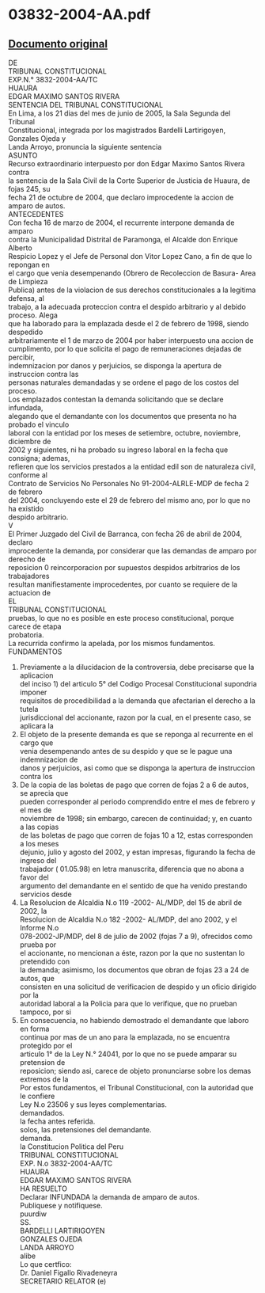 
03832-2004-AA.pdf
=================
  
[Documento original](https://tc.gob.pe/jurisprudencia/2005/03832-2004-AA.pdf)  
---  
DE  
TRIBUNAL CONSTITUCIONAL  
EXP.N.° 3832-2004-AA/TC  
HUAURA  
EDGAR MAXIMO SANTOS RIVERA  
SENTENCIA DEL TRIBUNAL CONSTITUCIONAL  
En Lima, a los 21 dias del mes de junio de 2005, la Sala Segunda del Tribunal  
Constitucional, integrada por los magistrados Bardelli Lartirigoyen, Gonzales Ojeda y  
Landa Arroyo, pronuncia la siguiente sentencia  
ASUNTO  
Recurso extraordinario interpuesto por don Edgar Maximo Santos Rivera contra  
la sentencia de la Sala Civil de la Corte Superior de Justicia de Huaura, de fojas 245, su  
fecha 21 de octubre de 2004, que declaro improcedente la accion de amparo de autos.  
ANTECEDENTES  
Con fecha 16 de marzo de 2004, el recurrente interpone demanda de amparo  
contra la Municipalidad Distrital de Paramonga, el Alcalde don Enrique Alberto  
Respicio Lopez y el Jefe de Personal don Vitor Lopez Cano, a fin de que lo repongan en  
el cargo que venia desempenando (Obrero de Recoleccion de Basura- Area de Limpieza  
Publica) antes de la violacion de sus derechos constitucionales a la legitima defensa, al  
trabajo, a la adecuada proteccion contra el despido arbitrario y al debido proceso. Alega  
que ha laborado para la emplazada desde el 2 de febrero de 1998, siendo despedido  
arbitrariamente el 1 de marzo de 2004 por haber interpuesto una accion de  
cumplimento, por lo que solicita el pago de remuneraciones dejadas de percibir,  
indemnizacion por danos y perjuicios, se disponga la apertura de instruccion contra las  
personas naturales demandadas y se ordene el pago de los costos del proceso.  
Los emplazados contestan la demanda solicitando que se declare infundada,  
alegando que el demandante con los documentos que presenta no ha probado el vinculo  
laboral con la entidad por los meses de setiembre, octubre, noviembre, diciembre de  
2002 y siguientes, ni ha probado su ingreso laboral en la fecha que consigna; ademas,  
refieren que los servicios prestados a la entidad edil son de naturaleza civil, conforme al  
Contrato de Servicios No Personales No 91-2004-ALRLE-MDP de fecha 2 de febrero  
del 2004, concluyendo este el 29 de febrero del mismo ano, por lo que no ha existido  
despido arbitrario.  
V  
El Primer Juzgado del Civil de Barranca, con fecha 26 de abril de 2004, declaro  
improcedente la demanda, por considerar que las demandas de amparo por derecho de  
reposicion 0 reincorporacion por supuestos despidos arbitrarios de los trabajadores  
resultan manifiestamente improcedentes, por cuanto se requiere de la actuacion de  
EL  
TRIBUNAL CONSTITUCIONAL  
pruebas, lo que no es posible en este proceso constitucional, porque carece de etapa  
probatoria.  
La recurrida confirmo la apelada, por los mismos fundamentos.  
FUNDAMENTOS  
1. Previamente a la dilucidacion de la controversia, debe precisarse que la aplicacion  
del inciso 1) del articulo 5° del Codigo Procesal Constitucional supondria imponer  
requisitos de procedibilidad a la demanda que afectarian el derecho a la tutela  
jurisdiccional del accionante, razon por la cual, en el presente caso, se aplicara la  
2. El objeto de la presente demanda es que se reponga al recurrente en el cargo que  
venia desempenando antes de su despido y que se le pague una indemnizacion de  
danos y perjuicios, asi como que se disponga la apertura de instruccion contra los  
3. De la copia de las boletas de pago que corren de fojas 2 a 6 de autos, se aprecia que  
pueden corresponder al periodo comprendido entre el mes de febrero y el mes de  
noviembre de 1998; sin embargo, carecen de continuidad; y, en cuanto a las copias  
de las boletas de pago que corren de fojas 10 a 12, estas corresponden a los meses  
dejunio, julio y agosto del 2002, y estan impresas, figurando la fecha de ingreso del  
trabajador ( 01.05.98) en letra manuscrita, diferencia que no abona a favor del  
argumento del demandante en el sentido de que ha venido prestando servicios desde  
4. La Resolucion de Alcaldia N.o 119 -2002- AL/MDP, del 15 de abril de 2002, la  
Resolucion de Alcaldia N.o 182 -2002- AL/MDP, del ano 2002, y el Informe N.o  
078-2002-JP/MDP, del 8 de julio de 2002 (fojas 7 a 9), ofrecidos como prueba por  
el accionante, no mencionan a éste, razon por la que no sustentan lo pretendido con  
la demanda; asimismo, los documentos que obran de fojas 23 a 24 de autos, que  
consisten en una solicitud de verificacion de despido y un oficio dirigido por la  
autoridad laboral a la Policia para que lo verifique, que no prueban tampoco, por si  
5. En consecuencia, no habiendo demostrado el demandante que laboro en forma  
continua por mas de un ano para la emplazada, no se encuentra protegido por el  
articulo 1° de la Ley N.° 24041, por lo que no se puede amparar su pretension de  
reposicion; siendo asi, carece de objeto pronunciarse sobre los demas extremos de la  
Por estos fundamentos, el Tribunal Constitucional, con la autoridad que le confiere  
Ley N.o 23506 y sus leyes complementarias.  
demandados.  
la fecha antes referida.  
solos, las pretensiones del demandante.  
demanda.  
la Constitucion Politica del Peru  
TRIBUNAL CONSTITUCIONAL  
EXP. N.o 3832-2004-AA/TC  
HUAURA  
EDGAR MAXIMO SANTOS RIVERA  
HA RESUELTO  
Declarar INFUNDADA la demanda de amparo de autos.  
Publiquese y notifiquese.  
puurdiw  
SS.  
BARDELLI LARTIRIGOYEN  
GONZALES OJEDA  
LANDA ARROYO  
alibe  
Lo que certfico:  
Dr. Daniel Figallo Rivadeneyra  
SECRETARIO RELATOR (e)